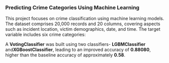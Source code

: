 ### Predicting Crime Categories Using Machine Learning

This project focuses on crime classification using machine learning models. The dataset comprises 20,000 records and 20 columns, covering aspects such as incident location, victim demographics, date, and time. The target variable includes six crime categories:


A **VotingClassifier** was built using  two classifiers- **LGBMClassifier** and**XGBoostClassifier**, leading to an improved accuracy of **0.88080**, higher than the baseline accuracy of approximately **0.58**.

